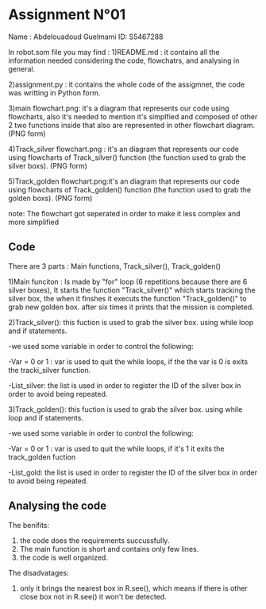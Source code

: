Assignment N°01
================================
Name : Abdelouadoud Guelmami
ID: S5467288


In robot.som file you may find :
1)README.md : it contains all the information needed considering the code, flowchatrs, and analysing in general.

2)assignment.py : it contains the whole code of the assigmnet, the code was writting in Python form.

3)main flowchart.png: it's a diagram that represents our code using flowcharts, also it's needed to mention it's simplfied and composed of other 2 two functions inside that also are represented in other flowchart diagram. (PNG form)

4)Track_silver flowchart.png : it's an diagram that represents our code using flowcharts of Track_silver() function (the function used to grab the silver boxs). (PNG form)

5)Track_golden flowchart.png:it's an diagram that represents our code using flowcharts of Track_golden() function (the function used to grab the golden boxs). (PNG form)

note: The flowchart got seperated in order to make it less complex and more simplified


Code
----------------------
There are 3 parts : Main functions, Track_silver(), Track_golden()

1)Main funciton : Is made by "for" loop (6 repetitions because there are 6 silver boxes), It starts the function "Track_silver()" which starts tracking the silver box, the when it finshes it executs the function "Track_golden()" to grab new golden box. after six times it prints that the mission is completed.

2)Track_silver(): this fuction is used to grab the silver box. using while loop and if statements. 

-we used some variable in order to control the following:

-Var = 0 or 1 : var is used to quit the while loops, if the the var is 0 is exits the tracki_silver function.

-List_silver: the list is used in order to register the ID of the silver box in order to avoid being repeated.


3)Track_golden(): this fuction is used to grab the silver box. using while loop and if statements.

-we used some variable in order to control the following:

-Var = 0 or 1 : var is used to quit the while loops, if it's 1 it exits the track_golden fuction

-List_gold: the list is used in order to register the ID of the silver box in order to avoid being repeated.

Analysing the code 
--------------------
The benifits:
1) the code does the requirements succussfully.
2) The main function is short and contains only few lines.
3) the code is well organized.

The disadvatages:
1) only it brings the nearest box in R.see(), which means if there is other close box not in R.see() it won't be detected.
